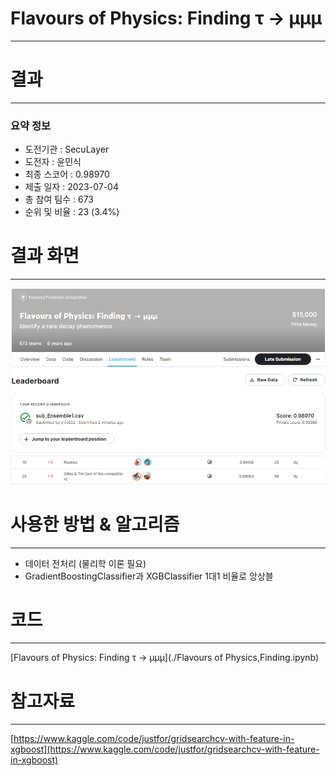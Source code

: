 # Flavours of Physics: Finding τ → μμμ
-----------------------------------
# 결과
-----------------------------------
### 요약 정보
  * 도전기관 : SecuLayer
  * 도전자 : 윤민식
  * 최종 스코어 : 0.98970
  * 제출 일자 : 2023-07-04
  * 총 참여 팀수 : 673
  * 순위 및 비율 : 23 (3.4%)
# 결과 화면
-----------------------------------
![score](./img/score.PNG)
![rank](./img/rank.PNG)
# 사용한 방법 & 알고리즘
----------------------------------
  * 데이터 전처리 (물리학 이론 필요)
  * GradientBoostingClassifier과 XGBClassifier 1대1 비율로 앙상블
# 코드
----------------------------------
[Flavours of Physics: Finding τ → μμμ](./Flavours of Physics,Finding.ipynb)
# 참고자료
----------------------------------
[https://www.kaggle.com/code/justfor/gridsearchcv-with-feature-in-xgboost](https://www.kaggle.com/code/justfor/gridsearchcv-with-feature-in-xgboost)
